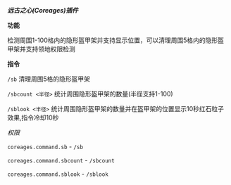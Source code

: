 ***远古之心(Coreages)插件***

**功能**

检测周围1-100格内的隐形盔甲架并支持显示位置，可以清理周围5格内的隐形盔甲架并支持领地权限检测

**指令**

`/sb` 清理周围5格的隐形盔甲架

`/sbcount <半径>` 统计周围隐形盔甲架的数量(半径支持1-100)

`/sblook <半径>` 统计周围隐形盔甲架的数量并在盔甲架的位置显示10秒红石粒子效果,指令冷却10秒

*权限*

`coreages.command.sb` - `/sb`

`coreages.command.sbcount` - `/sbcount`

`coreages.command.sblook` - `/sblook`